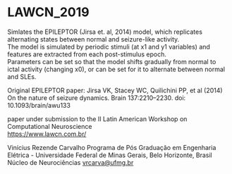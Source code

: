# LAWCN_2019

Simlates the EPILEPTOR (Jirsa et. al, 2014) model, which replicates alternating states between normal and seizure-like activity.  
The model is simulated by periodic stimuli (at x1 and y1 variables) and features are extracted from each post-stimulus epoch.  
Parameters can be set so that the model shifts gradually from normal to ictal activity (changing x0), or can be set for it to alternate between normal and SLEs.

Original EPILEPTOR paper:
Jirsa VK, Stacey WC, Quilichini PP, et al (2014) On the nature of seizure dynamics. Brain 137:2210–2230. doi: 10.1093/brain/awu133

paper under submission to the II Latin American Workshop on Computational Neuroscience  
https://www.lawcn.com.br/

Vinícius Rezende Carvalho
Programa de Pós Graduação em Engenharia Elétrica - Universidade Federal de Minas Gerais, Belo Horizonte, Brasil
Núcleo de Neurociências
vrcarva@ufmg.br
